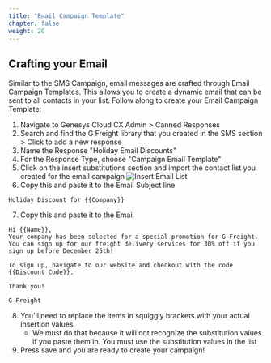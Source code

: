 ```yaml
---
title: "Email Campaign Template"
chapter: false
weight: 20
---
```


## Crafting your Email  
Similar to the SMS Campaign, email messages are crafted through Email Campaign Templates. This allows you to create a dynamic email that can be sent to all contacts in your list. Follow along to create your Email Campaign Template: 

1. Navigate to Genesys Cloud CX Admin > Canned Responses
2. Search and find the G Freight library that you created in the SMS section > Click to add a new response
3. Name the Response "Holiday Email Discounts"
4. For the Response Type, choose "Campaign Email Template"
5. Click on the insert substitutions section and import the contact list you created for the email campaign
![Insert Email List](/images/insertEmailList.jpg)
6. Copy this and paste it to the Email Subject line
``` 
Holiday Discount for {{Company}} 
```
7. Copy this and paste it to the Email 
```
Hi {{Name}}, 
Your company has been selected for a special promotion for G Freight. You can sign up for our freight delivery services for 30% off if you sign up before December 25th! 

To sign up, navigate to our website and checkout with the code {{Discount Code}}.

Thank you!

G Freight
```
8. You'll need to replace the items in squiggly brackets with your actual insertion values
    - We must do that because it will not recognize the substitution values if you paste them in. You must use the substitution values in the list
9. Press save and you are ready to create your campaign!

